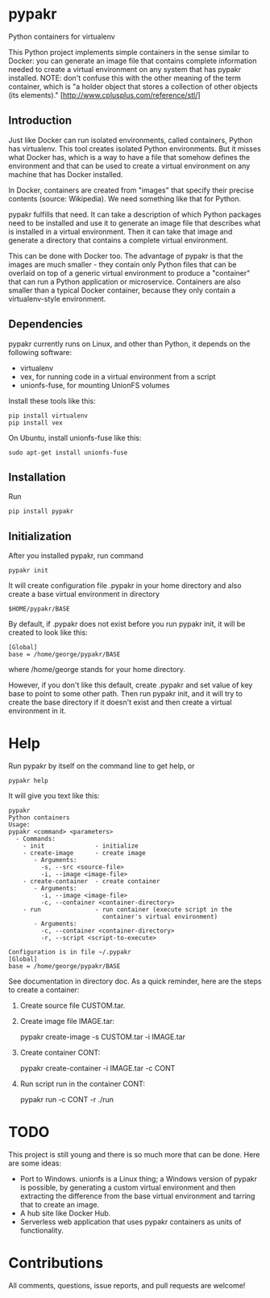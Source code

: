 # pypakr

Python containers for virtualenv

This Python project implements simple containers in the sense similar to
Docker: you can generate an image file that contains complete information
needed to create a virtual environment on any system that has pypakr
installed. NOTE: don't confuse this with the other meaning of the term
container, which is "a holder object that stores a collection of other
objects (its elements)." [http://www.cplusplus.com/reference/stl/]

## Introduction

Just like Docker can run isolated environments, called containers,
Python has virtualenv. This tool creates isolated Python
environments. But it misses what Docker has, which is a way to have a file
that somehow defines the environment and that can be used to create a
virtual environment on any machine that has Docker installed.

In Docker, containers are created from "images" that specify their precise
contents (source: Wikipedia). We need something like that for Python.

pypakr fulfills that need. It can take a description of which Python
packages need to be installed and use it to generate an image file that
describes what is installed in a virtual environment. Then it can take that
image and generate a directory that contains a complete virtual environment.

This can be done with Docker too. The advantage of pypakr is that the images
are much smaller - they contain only Python files that can be overlaid
on top of a generic virtual environment to produce a "container" that can
run a Python application or microservice. Containers are also smaller than
a typical Docker container, because they only contain a virtualenv-style
environment.

## Dependencies

pypakr currently runs on Linux, and other than Python, it depends on the
following software:

- virtualenv
- vex, for running code in a virtual environment from a script
- unionfs-fuse, for mounting UnionFS volumes

Install these tools like this:

    pip install virtualenv
    pip install vex

On Ubuntu, install unionfs-fuse like this:

    sudo apt-get install unionfs-fuse

## Installation

Run

    pip install pypakr

## Initialization

After you installed pypakr, run command

    pypakr init

It will create configuration file .pypakr in your home directory and
also create a base virtual environment in directory

    $HOME/pypakr/BASE

By default, if .pypakr does not exist before you run pypakr init, it
will be created to look like this:

```
[Global]
base = /home/george/pypakr/BASE
```
where /home/george stands for your home directory.

However, if you don't like this default, create .pypakr and set value of
key base to point to some other path. Then run pypakr init, and it will
try to create the base directory if it doesn't exist and then create
a virtual environment in it.

# Help

Run pypakr by itself on the command line to get help, or

    pypakr help

It will give you text like this:

```
pypakr
Python containers
Usage:
pypakr <command> <parameters>
  - Commands:
    - init              - initialize
    - create-image      - create image
       - Arguments:
         -s, --src <source-file>
         -i, --image <image-file>
    - create-container  - create container
       - Arguments:
         -i, --image <image-file>
         -c, --container <container-directory>
    - run               - run container (execute script in the
                          container's virtual environment)
       - Arguments:
         -c, --container <container-directory>
         -r, --script <script-to-execute>

Configuration is in file ~/.pypakr
[Global]
base = /home/george/pypakr/BASE
```

See documentation in directory doc. As a quick reminder, here are the steps
to create a container:

1. Create source file CUSTOM.tar.

2. Create image file IMAGE.tar:

    pypakr create-image -s CUSTOM.tar -i IMAGE.tar

3. Create container CONT:

    pypakr create-container -i IMAGE.tar -c CONT

4. Run script run in the container CONT:

    pypakr run -c CONT -r ./run

# TODO

This project is still young and there is so much more that can be done.
Here are some ideas:

- Port to Windows. unionfs is a Linux thing; a Windows version of pypakr
is possible, by generating a custom virtual environment and then extracting
the difference from the base virtual environment and tarring that to create
an image.
- A hub site like Docker Hub.
- Serverless web application that uses pypakr containers as units of
functionality.

# Contributions

All comments, questions, issue reports, and pull requests are welcome!
